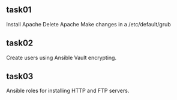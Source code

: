## task01
Install Apache
Delete Apache
Make changes in a /etc/default/grub

## task02
Create users using Ansible Vault encrypting.

## task03
Ansible roles for installing HTTP and FTP servers.
